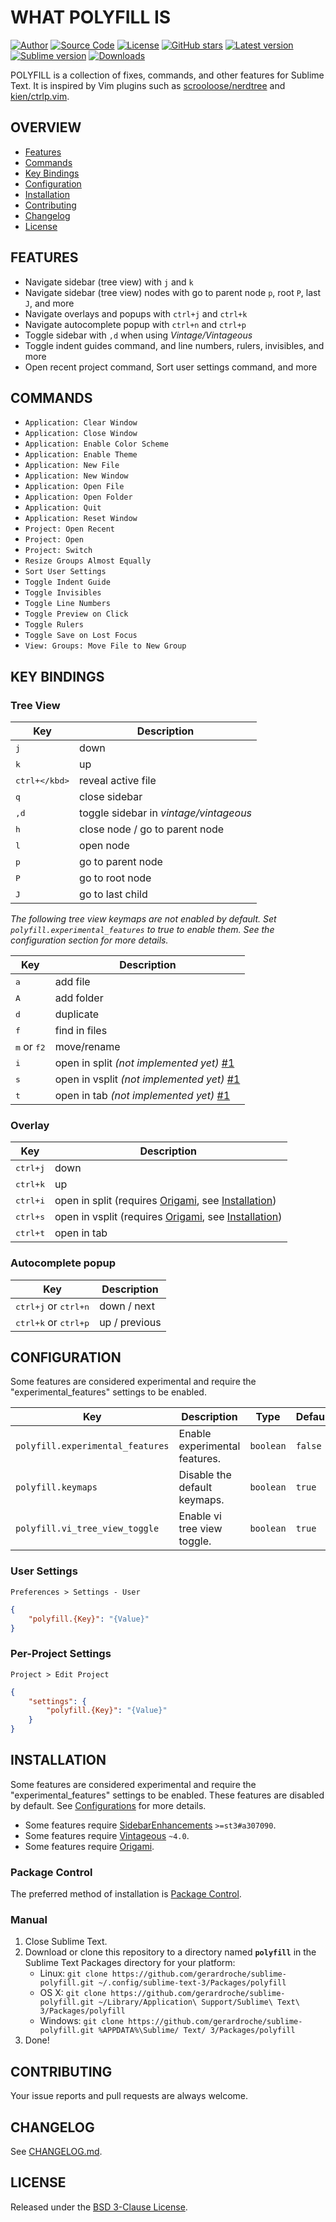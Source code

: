 # WHAT POLYFILL IS

[![Author](https://img.shields.io/badge/author-@gerardroche-blue.svg?style=flat-square)](https://twitter.com/gerardroche) [![Source Code](https://img.shields.io/badge/source-GitHub-blue.svg?style=flat-square)](https://github.com/gerardroche/sublime-polyfill) [![License](https://img.shields.io/badge/license-BSD--3-blue.svg?style=flat-square)](LICENSE) [![GitHub stars](https://img.shields.io/github/stars/gerardroche/sublime-polyfill.svg?style=flat-square)](https://github.com/gerardroche/sublime-polyfill/stargazers) [![Latest version](https://img.shields.io/github/tag/gerardroche/sublime-polyfill.svg?label=release&style=flat-square&maxAge=86400)](https://github.com/gerardroche/sublime-polyfill/tags)  [![Sublime version](https://img.shields.io/badge/sublime-v3.0.0-green.svg?style=flat-square)](https://sublimetext.com) [![Downloads](https://img.shields.io/packagecontrol/dt/polyfill.svg?style=flat-square&maxAge=86400)](https://packagecontrol.io/packages/polyfill)

POLYFILL is a collection of fixes, commands, and other features for Sublime Text. It is inspired by Vim plugins such as [scrooloose/nerdtree](https://github.com/scrooloose/nerdtree) and [kien/ctrlp.vim](https://github.com/kien/ctrlp.vim).

## OVERVIEW

* [Features](#features)
* [Commands](#commands)
* [Key Bindings](#key-bindings)
* [Configuration](#configuration)
* [Installation](#installation)
* [Contributing](#contributing)
* [Changelog](#changelog)
* [License](#license)

## FEATURES

* Navigate sidebar (tree view) with `j` and `k`
* Navigate sidebar (tree view) nodes with go to parent node `p`, root `P`, last `J`, and more
* Navigate overlays and popups with `ctrl+j` and `ctrl+k`
* Navigate autocomplete popup with `ctrl+n` and `ctrl+p`
* Toggle sidebar with `,d` when using *Vintage/Vintageous*
* Toggle indent guides command, and line numbers, rulers, invisibles, and more
* Open recent project command, Sort user settings command, and more

## COMMANDS

* `Application: Clear Window`
* `Application: Close Window`
* `Application: Enable Color Scheme`
* `Application: Enable Theme`
* `Application: New File`
* `Application: New Window`
* `Application: Open File`
* `Application: Open Folder`
* `Application: Quit`
* `Application: Reset Window`
* `Project: Open Recent`
* `Project: Open`
* `Project: Switch`
* `Resize Groups Almost Equally`
* `Sort User Settings`
* `Toggle Indent Guide`
* `Toggle Invisibles`
* `Toggle Line Numbers`
* `Toggle Preview on Click`
* `Toggle Rulers`
* `Toggle Save on Lost Focus`
* `View: Groups: Move File to New Group`

## KEY BINDINGS

### Tree View

Key | Description
--- | -----------
<kbd>j</kbd> | down
<kbd>k</kbd> | up
<kbd>ctrl+\</kbd> | reveal active file
<kbd>q</kbd> | close sidebar
<kbd>,d</kbd> | toggle sidebar in *vintage/vintageous*
<kbd>h</kbd> | close node / go to parent node
<kbd>l</kbd> | open node
<kbd>p</kbd> | go to parent node
<kbd>P</kbd> | go to root node
<kbd>J</kbd> | go to last child

*The following tree view keymaps are not enabled by default. Set `polyfill.experimental_features` to true to enable them. See the configuration section for more details.*

Key | Description
--- | -----------
    <kbd>a</kbd> | add file
    <kbd>A</kbd> | add folder
    <kbd>d</kbd> | duplicate
    <kbd>f</kbd> | find in files
    <kbd>m</kbd> or <kbd>f2</kbd> | move/rename
    <kbd>i</kbd> | open in split *(not implemented yet)* [#1](https://github.com/gerardroche/sublime-polyfill/issues/1)
    <kbd>s</kbd> | open in vsplit *(not implemented yet)* [#1](https://github.com/gerardroche/sublime-polyfill/issues/1)
    <kbd>t</kbd> | open in tab *(not implemented yet)* [#1](https://github.com/gerardroche/sublime-polyfill/issues/1)

### Overlay

Key | Description
--- | -----------
    <kbd>ctrl+j</kbd> | down
    <kbd>ctrl+k</kbd> | up
    <kbd>ctrl+i</kbd> | open in split (requires [Origami], see [Installation](#dependencies))
    <kbd>ctrl+s</kbd> | open in vsplit (requires [Origami], see [Installation](#dependencies))
    <kbd>ctrl+t</kbd> | open in tab

### Autocomplete popup

Key | Description
--- | -----------
    <kbd>ctrl+j</kbd> or <kbd>ctrl+n</kbd> | down / next
    <kbd>ctrl+k</kbd> or <kbd>ctrl+p</kbd> | up / previous

## CONFIGURATION

Some features are considered experimental and require the "experimental_features" settings to be enabled.

Key | Description | Type | Default
----|-------------|------|--------
`polyfill.experimental_features` | Enable experimental features. | `boolean` | `false`
`polyfill.keymaps` | Disable the default keymaps. | `boolean` | `true`
`polyfill.vi_tree_view_toggle` | Enable vi tree view toggle. | `boolean` | `true`

### User Settings

`Preferences > Settings - User`

```json
{
    "polyfill.{Key}": "{Value}"
}
```

### Per-Project Settings

`Project > Edit Project`

```json
{
    "settings": {
        "polyfill.{Key}": "{Value}"
    }
}
```

## INSTALLATION

Some features are considered experimental and require the "experimental_features" settings to be enabled. These features are disabled by default. See [Configurations](#configuration) for more details.

* Some features require [SidebarEnhancements] `>=st3#a307090`.
* Some features require [Vintageous] `~4.0`.
* Some features require [Origami].

### Package Control

The preferred method of installation is [Package Control].

### Manual

1. Close Sublime Text.
2. Download or clone this repository to a directory named **`polyfill`** in the Sublime Text Packages directory for your platform:
    * Linux: `git clone https://github.com/gerardroche/sublime-polyfill.git ~/.config/sublime-text-3/Packages/polyfill`
    * OS X: `git clone https://github.com/gerardroche/sublime-polyfill.git ~/Library/Application\ Support/Sublime\ Text\ 3/Packages/polyfill`
    * Windows: `git clone https://github.com/gerardroche/sublime-polyfill.git %APPDATA%\Sublime/ Text/ 3/Packages/polyfill`
3. Done!

## CONTRIBUTING

Your issue reports and pull requests are always welcome.

## CHANGELOG

See [CHANGELOG.md](CHANGELOG.md).

## LICENSE

Released under the [BSD 3-Clause License](LICENSE).

[Package Control]: https://packagecontrol.io/browse/authors/gerardroche
[Origami]: https://github.com/SublimeText/Origami
[SidebarEnhancements]: https://packagecontrol.io/packages/SideBarEnhancements
[Vintageous]: https://packagecontrol.io/packages/Vintageous
